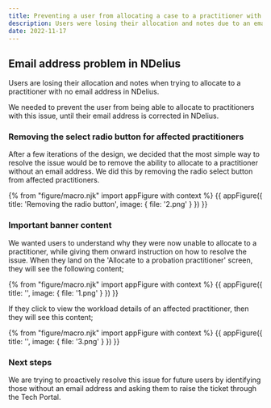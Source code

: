 ```yaml
---
title: Preventing a user from allocating a case to a practitioner with no email
description: Users were losing their allocation and notes due to an email address issue
date: 2022-11-17
---
```


## Email address problem in NDelius

Users are losing their allocation and notes when trying to allocate to a practitioner with no email address in NDelius.

We needed to prevent the user from being able to allocate to practitioners with this issue, until their email address is corrected in NDelius.

### Removing the select radio button for affected practitioners

After a few iterations of the design, we decided that the most simple way to resolve the issue would be to remove the ability to allocate to a practitioner without an email address. We did this by removing the radio select button from affected practitioners.

{% from "figure/macro.njk" import appFigure with context %}
{{ appFigure({
  title: 'Removing the radio button',
  image: {
    file: '2.png'
  }
}) }}

### Important banner content

We wanted users to understand why they were now unable to allocate to a practitioner, while giving them onward instruction on how to resolve the issue. When they land on the 'Allocate to a probation practitioner' screen, they will see the following content;

{% from "figure/macro.njk" import appFigure with context %}
{{ appFigure({
  title: '',
  image: {
    file: '1.png'
  }
}) }}

If they click to view the workload details of an affected practitioner, then they will see this content;

{% from "figure/macro.njk" import appFigure with context %}
{{ appFigure({
  title: '',
  image: {
    file: '3.png'
  }
}) }}

### Next steps

We are trying to proactively resolve this issue for future users by identifying those without an email address and asking them to raise the ticket through the Tech Portal.
